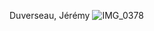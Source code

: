 Duverseau, Jérémy
![IMG_0378](https://user-images.githubusercontent.com/47800238/214940808-fc3e51e3-cd07-4e72-bd5a-22dead13e30b.jpeg)
